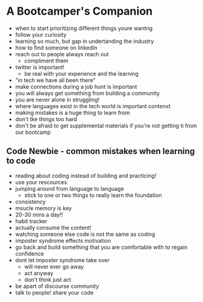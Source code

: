 # A Bootcamper's Companion

- when to start prioritizing different things youre wantng
- follow your curiosity
- learning so much, but gap in undertanding the industry
- how to find someone on linkedin 
- reach out to people always reach out
  - compliment them
- twitter is important! 
  - be real with your experience and the learning
- "in tech we have all been there"
- make connections during a job hunt is important
- you will always get something from building a community
- you are never alone in struggling!
- where languages exist in the tech world is important contenxt
- making mistakes is a huge thing to learn from 
- don't tke things too hard
- don't be afraid to get supplemental materials if you're not getting ti from our bootcamp

## Code Newbie - common mistakes when learning to code

- reading about coding instead of building and practicing!
- use your rescources
- jumping around from language to language
  - stick to one or two things to really learn the foundation
- consistency
- msucle memory is key
- 20-30 mins a day!!
- habit tracker
- actually consume the content!
- watching someone else code is not the same as coding
- imposter syndrome effects motivation
- go back and build something that you are comfortable with to regain confidence
- dont let imposter syndrome take over
  - will never ever go away
  - act anyway
  - don't think just act
- be apart of discourse community
- talk to people! share your code

